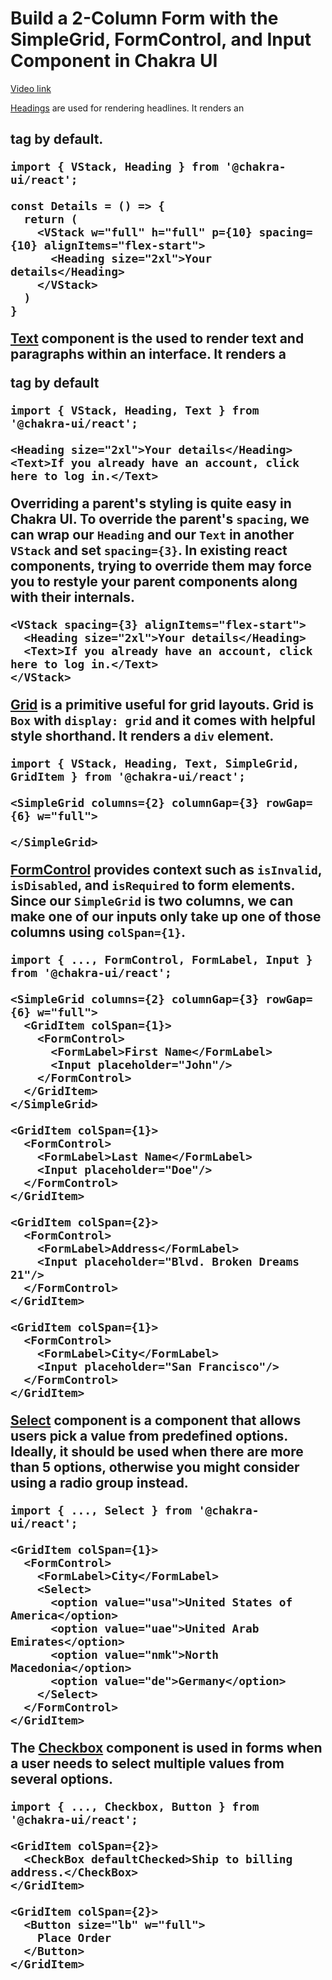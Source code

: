 # Build a 2-Column Form with the SimpleGrid, FormControl, and Input Component in Chakra UI

[Video link](https://www.egghead.io/lessons/react-build-a-2-column-form-with-the-simplegrid-formcontrol-and-input-component-in-chakra-ui?pl=build-a-modern-user-interface-with-chakra-ui-fac68106)

<TimeStamp start="00:45" end="00:55">

[Headings](https://chakra-ui.com/docs/typography/heading) are used for rendering headlines. It renders an <h2> tag by default.

</TimeStamp>

<TimeStamp start="01:00" end="01:15">

```tsx
import { VStack, Heading } from '@chakra-ui/react';

const Details = () => {
  return (
    <VStack w="full" h="full" p={10} spacing={10} alignItems="flex-start">
      <Heading size="2xl">Your details</Heading>
    </VStack>
  )
}
```

</TimeStamp>

<TimeStamp start="01:20" end="01:30">

[Text](https://chakra-ui.com/docs/typography/text) component is the used to render text and paragraphs within an interface. It renders a <p> tag by default

</TimeStamp>

<TimeStamp start="01:35" end="01:40">

```tsx
import { VStack, Heading, Text } from '@chakra-ui/react';

<Heading size="2xl">Your details</Heading>
<Text>If you already have an account, click here to log in.</Text>
```

</TimeStamp>

<TimeStamp start="01:50" end="02:05">

Overriding a parent's styling is quite easy in Chakra UI. To override the parent's `spacing`, we can wrap our `Heading` and our `Text` in another `VStack` and set `spacing={3}`. In existing react components, trying to override them may force you to restyle your parent components along with their internals. 

</TimeStamp>

<TimeStamp start="02:10" end="02:15">

```tsx
<VStack spacing={3} alignItems="flex-start">
  <Heading size="2xl">Your details</Heading>
  <Text>If you already have an account, click here to log in.</Text>
</VStack>
```

</TimeStamp>

<TimeStamp start="03:05" end="03:20">

[Grid](https://chakra-ui.com/docs/layout/grid) is a primitive useful for grid layouts. Grid is `Box` with `display: grid` and it comes with helpful style shorthand. It renders a `div` element.

```tsx
import { VStack, Heading, Text, SimpleGrid, GridItem } from '@chakra-ui/react';

<SimpleGrid columns={2} columnGap={3} rowGap={6} w="full">

</SimpleGrid>
```

</TimeStamp>

<TimeStamp start="03:40" end="03:55">

[FormControl](https://chakra-ui.com/docs/form/form-control) provides context such as `isInvalid`, `isDisabled`, and `isRequired` to form elements. Since our `SimpleGrid` is two columns, we can make one of our inputs only take up one of those columns using `colSpan={1}`.

</TimeStamp>

<TimeStamp start="04:05" end="04:10">

```tsx
import { ..., FormControl, FormLabel, Input } from '@chakra-ui/react';

<SimpleGrid columns={2} columnGap={3} rowGap={6} w="full">
  <GridItem colSpan={1}>
    <FormControl>
      <FormLabel>First Name</FormLabel>
      <Input placeholder="John"/>
    </FormControl>
  </GridItem>
</SimpleGrid>
```

</TimeStamp>

<TimeStamp start="04:20" end="04:30">

```tsx
<GridItem colSpan={1}>
  <FormControl>
    <FormLabel>Last Name</FormLabel>
    <Input placeholder="Doe"/>
  </FormControl>
</GridItem>
```

</TimeStamp>

<TimeStamp start="04:45" end="04:50">

```tsx
<GridItem colSpan={2}>
  <FormControl>
    <FormLabel>Address</FormLabel>
    <Input placeholder="Blvd. Broken Dreams 21"/>
  </FormControl>
</GridItem>
```

</TimeStamp>

<TimeStamp start="05:10" end="05:15">

```tsx
<GridItem colSpan={1}>
  <FormControl>
    <FormLabel>City</FormLabel>
    <Input placeholder="San Francisco"/>
  </FormControl>
</GridItem>
```

</TimeStamp>

<TimeStamp start="05:40" end="06:00">

[Select](https://chakra-ui.com/docs/form/select) component is a component that allows users pick a value from predefined options. Ideally, it should be used when there are more than 5 options, otherwise you might consider using a radio group instead.

</TimeStamp>

<TimeStamp start="06:05" end="06:10">

```tsx
import { ..., Select } from '@chakra-ui/react';

<GridItem colSpan={1}>
  <FormControl>
    <FormLabel>City</FormLabel>
    <Select>
      <option value="usa">United States of America</option>
      <option value="uae">United Arab Emirates</option>
      <option value="nmk">North Macedonia</option>
      <option value="de">Germany</option>
    </Select>
  </FormControl>
</GridItem>
```

</TimeStamp>

<TimeStamp start="06:30" end="06:40">

The [Checkbox](https://chakra-ui.com/docs/form/checkbox) component is used in forms when a user needs to select multiple values from several options.

</TimeStamp>

<TimeStamp start="06:45" end="06:50">

```tsx
import { ..., Checkbox, Button } from '@chakra-ui/react';

<GridItem colSpan={2}>
  <CheckBox defaultChecked>Ship to billing address.</CheckBox>
</GridItem>
```

</TimeStamp>


<TimeStamp start="07:15" end="07:20">

```tsx
<GridItem colSpan={2}>
  <Button size="lb" w="full">
    Place Order
  </Button>
</GridItem>
```

</TimeStamp>